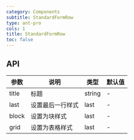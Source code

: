 ```yaml
---
category: Components
subtitle: StandardFormRow
type: ant-pro
cols: 1
title: StandardFormRow
toc: false
---
```



## API


| 参数 | 说明 | 类型 | 默认值 |
| --- | --- | --- | --- |
| title | 标题	 | string | - |
| last | 设置最后一行样式 | last | - |
| block | 设置为块样式 | last | - |
| grid | 设置为表格样式 | last | - |



